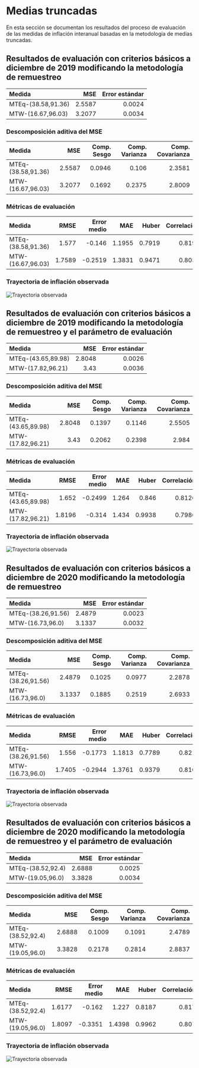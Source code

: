 # Medias truncadas

En esta sección se documentan los resultados del proceso de evaluación de las medidas de inflación interanual basadas en la metodología de medias truncadas.

## Resultados de evaluación con criterios básicos a diciembre de 2019 modificando la metodología de remuestreo

| Medida             |      MSE | Error estándar |
|:-------------------|---------:|---------------:|
| MTEq-(38.58,91.36) |   2.5587 |         0.0024 |
|  MTW-(16.67,96.03) |   3.2077 |         0.0034 |

### Descomposición aditiva del MSE



| Medida                |    MSE | Comp. Sesgo | Comp. Varianza | Comp. Covarianza |
|:--------------------- | ------:| -----------:| --------------:| ----------------:|
| MTEq-(38.58,91.36)    | 2.5587 |      0.0946 |          0.106 |           2.3581 |
|  MTW-(16.67,96.03)    | 3.2077 |      0.1692 |         0.2375 |           2.8009 |


### Métricas de evaluación 


| Medida                |   RMSE | Error medio |    MAE |  Huber | Correlación |
|:--------------------- | ------:| -----------:| ------:| ------:| -----------:|
| MTEq-(38.58,91.36)    |  1.577 |      -0.146 | 1.1955 | 0.7919 |      0.8191 |
|  MTW-(16.67,96.03)    | 1.7589 |     -0.2519 | 1.3831 | 0.9471 |      0.8032 |


### Trayectoria de inflación observada

![Trayectoria observada](images/trimmed_mean/trayectorias_MT19-36.svg)

## Resultados de evaluación con criterios básicos a diciembre de 2019 modificando la metodología de remuestreo y el parámetro de evaluación

| Medida             |      MSE | Error estándar |
|:-------------------|---------:|---------------:|
| MTEq-(43.65,89.98) |   2.8048 |         0.0026 |
|  MTW-(17.82,96.21) |     3.43 |         0.0036 |

### Descomposición aditiva del MSE



| Medida                |    MSE | Comp. Sesgo | Comp. Varianza | Comp. Covarianza |
|:--------------------- | ------:| -----------:| --------------:| ----------------:|
| MTEq-(43.65,89.98)    | 2.8048 |      0.1397 |         0.1146 |           2.5505 |
|  MTW-(17.82,96.21)    |   3.43 |      0.2062 |         0.2398 |            2.984 |


### Métricas de evaluación 


| Medida                |   RMSE | Error medio |    MAE |  Huber | Correlación |
|:--------------------- | ------:| -----------:| ------:| ------:| -----------:|
| MTEq-(43.65,89.98)    |  1.652 |     -0.2499 |  1.264 |  0.846 |      0.8126 |
|  MTW-(17.82,96.21)    | 1.8196 |      -0.314 |  1.434 | 0.9938 |      0.7986 |


### Trayectoria de inflación observada

![Trayectoria observada](images/trimmed_mean/trayectorias_MT19-60.svg)


## Resultados de evaluación con criterios básicos a diciembre de 2020 modificando la metodología de remuestreo

| Medida             |      MSE | Error estándar |
|:-------------------|---------:|---------------:|
| MTEq-(38.26,91.56) |   2.4879 |         0.0023 |
|   MTW-(16.73,96.0) |   3.1337 |         0.0032 |

### Descomposición aditiva del MSE



| Medida                |    MSE | Comp. Sesgo | Comp. Varianza | Comp. Covarianza |
|:--------------------- | ------:| -----------:| --------------:| ----------------:|
| MTEq-(38.26,91.56)    | 2.4879 |      0.1025 |         0.0977 |           2.2878 |
|   MTW-(16.73,96.0)    | 3.1337 |      0.1885 |         0.2519 |           2.6933 |


### Métricas de evaluación 


| Medida                |   RMSE | Error medio |    MAE |  Huber | Correlación |
|:--------------------- | ------:| -----------:| ------:| ------:| -----------:|
| MTEq-(38.26,91.56)    |  1.556 |     -0.1773 | 1.1813 | 0.7789 |      0.8217 |
|   MTW-(16.73,96.0)    | 1.7405 |     -0.2944 | 1.3761 | 0.9379 |      0.8102 |


### Trayectoria de inflación observada

![Trayectoria observada](images/trimmed_mean/trayectorias_MT20-36.svg)

## Resultados de evaluación con criterios básicos a diciembre de 2020 modificando la metodología de remuestreo y el parámetro de evaluación

| Medida             |      MSE | Error estándar |
|:-------------------|---------:|---------------:|
| MTEq-(38.52,92.4)  |   2.6888 |         0.0025 |
|  MTW-(19.05,96.0)  |   3.3828 |         0.0034 |

### Descomposición aditiva del MSE



| Medida                |    MSE | Comp. Sesgo | Comp. Varianza | Comp. Covarianza |
|:--------------------- | ------:| -----------:| --------------:| ----------------:|
| MTEq-(38.52,92.4)     | 2.6888 |      0.1009 |         0.1091 |           2.4789 |
|  MTW-(19.05,96.0)     | 3.3828 |      0.2178 |         0.2814 |           2.8837 |


### Métricas de evaluación 


| Medida                |   RMSE | Error medio |    MAE |  Huber | Correlación |
|:--------------------- | ------:| -----------:| ------:| ------:| -----------:|
| MTEq-(38.52,92.4)     | 1.6177 |      -0.162 |  1.227 | 0.8187 |       0.817 |
|  MTW-(19.05,96.0)     | 1.8097 |     -0.3351 | 1.4398 | 0.9962 |       0.807 |


### Trayectoria de inflación observada

![Trayectoria observada](images/trimmed_mean/trayectorias_MT20-60.svg)